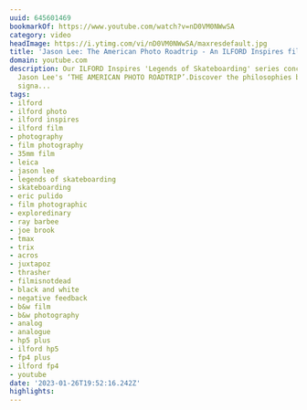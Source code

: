```yaml
---
uuid: 645601469
bookmarkOf: https://www.youtube.com/watch?v=nD0VM0NWwSA
category: video
headImage: https://i.ytimg.com/vi/nD0VM0NWwSA/maxresdefault.jpg
title: 'Jason Lee: The American Photo Roadtrip - An ILFORD Inspires film'
domain: youtube.com
description: Our ILFORD Inspires 'Legends of Skateboarding' series concludes with
  Jason Lee's ‘THE AMERICAN PHOTO ROADTRIP’.Discover the philosophies behind Jason's
  signa...
tags:
- ilford
- ilford photo
- ilford inspires
- ilford film
- photography
- film photography
- 35mm film
- leica
- jason lee
- legends of skateboarding
- skateboarding
- eric pulido
- film photographic
- exploredinary
- ray barbee
- joe brook
- tmax
- trix
- acros
- juxtapoz
- thrasher
- filmisnotdead
- black and white
- negative feedback
- b&w film
- b&w photography
- analog
- analogue
- hp5 plus
- ilford hp5
- fp4 plus
- ilford fp4
- youtube
date: '2023-01-26T19:52:16.242Z'
highlights: 
---
```



